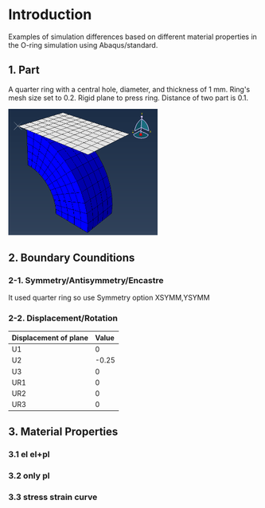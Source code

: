 # Introduction
Examples of simulation differences based on different material properties in the O-ring simulation using Abaqus/standard.

## 1. Part
A quarter ring with a central hole, diameter, and thickness of 1 mm. Ring's mesh size set to 0.2. 
Rigid plane to press ring. Distance of two part is 0.1.

<img src="image/Ex01_Oring/Oring_part.png" alt="drawing" width="300"/>

## 2. Boundary Counditions
### 2-1. Symmetry/Antisymmetry/Encastre
It used quarter ring so use Symmetry option XSYMM,YSYMM
### 2-2. Displacement/Rotation
| Displacement of plane | Value |
|:----------------------|:------|
| U1                    |   0   |
| U2                    | -0.25 |
| U3                    |   0   |
| UR1                   |   0   |
| UR2                   |   0   |
| UR3                   |   0   |

## 3. Material Properties
### 3.1 el el+pl

### 3.2 only pl

### 3.3 stress strain curve

